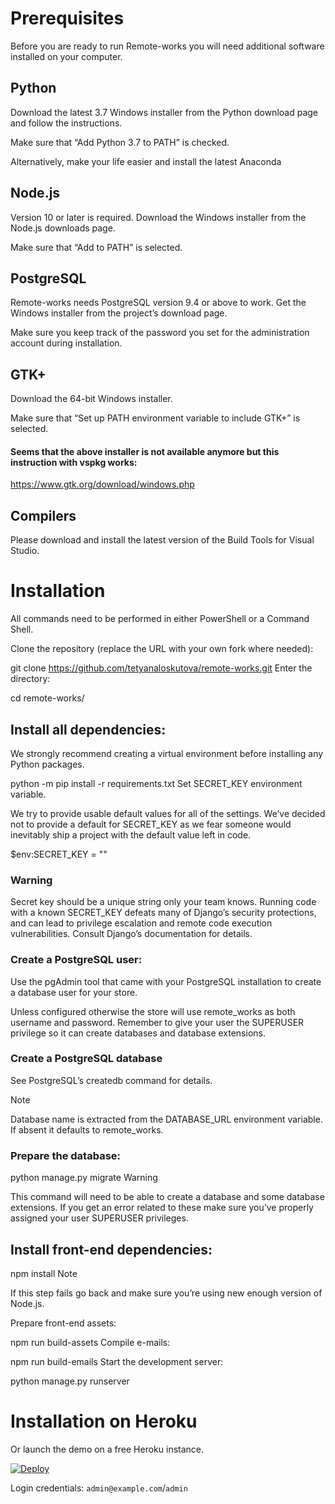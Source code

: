 
# Prerequisites
Before you are ready to run Remote-works you will need additional software installed on your computer.

## Python
Download the latest 3.7 Windows installer from the Python download page and follow the instructions.

Make sure that “Add Python 3.7 to PATH” is checked.

Alternatively, make your life easier and install the latest Anaconda

## Node.js
Version 10 or later is required. Download the Windows installer from the Node.js downloads page.

Make sure that “Add to PATH” is selected.

## PostgreSQL
Remote-works needs PostgreSQL version 9.4 or above to work. Get the Windows installer from the project’s download page.

Make sure you keep track of the password you set for the administration account during installation.

## GTK+
Download the 64-bit Windows installer.

Make sure that “Set up PATH environment variable to include GTK+” is selected.
#### Seems that the above installer is not available anymore but this instruction with vspkg works:
https://www.gtk.org/download/windows.php

## Compilers
Please download and install the latest version of the Build Tools for Visual Studio.

# Installation
All commands need to be performed in either PowerShell or a Command Shell.

Clone the repository (replace the URL with your own fork where needed):

git clone https://github.com/tetyanaloskutova/remote-works.git
Enter the directory:

cd remote-works/
## Install all dependencies:

We strongly recommend creating a virtual environment before installing any Python packages.

python -m pip install -r requirements.txt
Set SECRET_KEY environment variable.

We try to provide usable default values for all of the settings. We’ve decided not to provide a default for SECRET_KEY as we fear someone would inevitably ship a project with the default value left in code.

$env:SECRET_KEY = "<mysecretkey>"
### Warning

Secret key should be a unique string only your team knows. Running code with a known SECRET_KEY defeats many of Django’s security protections, and can lead to privilege escalation and remote code execution vulnerabilities. Consult Django’s documentation for details.

### Create a PostgreSQL user:

Use the pgAdmin tool that came with your PostgreSQL installation to create a database user for your store.

Unless configured otherwise the store will use remote_works as both username and password. Remember to give your user the SUPERUSER privilege so it can create databases and database extensions.

### Create a PostgreSQL database

See PostgreSQL’s createdb command for details.

Note

Database name is extracted from the DATABASE_URL environment variable. If absent it defaults to remote_works.

### Prepare the database:

python manage.py migrate
Warning

This command will need to be able to create a database and some database extensions. If you get an error related to these make sure you’ve properly assigned your user SUPERUSER privileges.

## Install front-end dependencies:

npm install
Note

If this step fails go back and make sure you’re using new enough version of Node.js.

Prepare front-end assets:

npm run build-assets
Compile e-mails:

npm run build-emails
Start the development server:

python manage.py runserver


# Installation on Heroku
Or launch the demo on a free Heroku instance.

[![Deploy](https://www.herokucdn.com/deploy/button.svg)](https://heroku.com/deploy)

Login credentials: `admin@example.com`/`admin`
